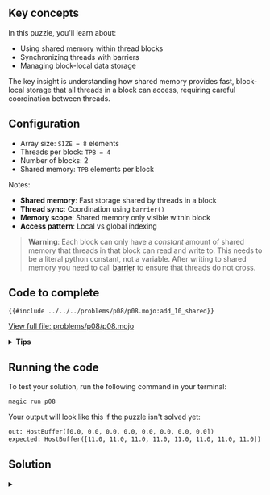 ## Key concepts

In this puzzle, you'll learn about:
- Using shared memory within thread blocks
- Synchronizing threads with barriers
- Managing block-local data storage

The key insight is understanding how shared memory provides fast, block-local storage that all threads in a block can access, requiring careful coordination between threads.

## Configuration

- Array size: `SIZE = 8` elements
- Threads per block: `TPB = 4`
- Number of blocks: 2
- Shared memory: `TPB` elements per block

Notes:

- **Shared memory**: Fast storage shared by threads in a block
- **Thread sync**: Coordination using `barrier()`
- **Memory scope**: Shared memory only visible within block
- **Access pattern**: Local vs global indexing

> **Warning**: Each block can only have a *constant* amount of shared memory that threads in that block can read and write to. This needs to be a literal python constant, not a variable. After writing to shared memory you need to call [barrier](https://docs.modular.com/mojo/stdlib/gpu/sync/barrier/) to ensure that threads do not cross.

## Code to complete

```mojo
{{#include ../../../problems/p08/p08.mojo:add_10_shared}}
```
<a href="{{#include ../_includes/repo_url.md}}/blob/main/problems/p08/p08.mojo" class="filename">View full file: problems/p08/p08.mojo</a>

<details>
<summary><strong>Tips</strong></summary>

<div class="solution-tips">

1. Wait for shared memory load with `barrier()`
2. Use `local_i` to access shared memory: `shared[local_i]`
3. Use `global_i` for output: `out[global_i]`
4. Add guard: `if global_i < size`
</div>
</details>

## Running the code

To test your solution, run the following command in your terminal:

```bash
magic run p08
```

Your output will look like this if the puzzle isn't solved yet:
```txt
out: HostBuffer([0.0, 0.0, 0.0, 0.0, 0.0, 0.0, 0.0, 0.0])
expected: HostBuffer([11.0, 11.0, 11.0, 11.0, 11.0, 11.0, 11.0, 11.0])
```

## Solution

<details class="solution-details">
<summary></summary>

```mojo
{{#include ../../../solutions/p08/p08.mojo:add_10_shared_solution}}
```

<div class="solution-explanation">

This solution demonstrates key concepts of shared memory usage in GPU programming:

1. **Memory hierarchy**
   - Global memory: `a` and `out` arrays (slow, visible to all blocks)
   - Shared memory: `shared` array (fast, thread-block local)
   - Example for 8 elements with 4 threads per block:
     ```txt
     Global array a: [1 1 1 1 | 1 1 1 1]  # Input: all ones

     Block (0):      Block (1):
     shared[0..3]    shared[0..3]
     [1 1 1 1]       [1 1 1 1]
     ```

2. **Thread coordination**
   - Load phase:
     ```txt
     Thread 0: shared[0] = a[0]=1    Thread 2: shared[2] = a[2]=1
     Thread 1: shared[1] = a[1]=1    Thread 3: shared[3] = a[3]=1
     barrier()    ↓         ↓        ↓         ↓   # Wait for all loads
     ```
   - Process phase: Each thread adds 10 to its shared memory value
   - Result: `out[i] = shared[local_i] + 10 = 11`

3. **Index mapping**
   - Global index: `block_dim.x * block_idx.x + thread_idx.x`
     ```txt
     Block 0 output: [11 11 11 11]
     Block 1 output: [11 11 11 11]
     ```
   - Local index: `thread_idx.x` for shared memory access
     ```txt
     Both blocks process: 1 + 10 = 11
     ```

4. **Memory access pattern**
   - Load: Global → Shared (coalesced reads of 1s)
   - Sync: `barrier()` ensures all loads complete
   - Process: Add 10 to shared values
   - Store: Write 11s back to global memory

This pattern shows how to use shared memory to optimize data access while maintaining thread coordination within blocks.
</div>
</details>
